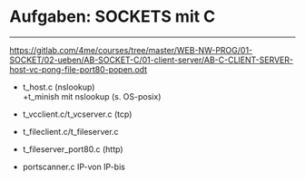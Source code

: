 # Aufgaben: SOCKETS mit C
---
<https://gitlab.com/4me/courses/tree/master/WEB-NW-PROG/01-SOCKET/02-ueben/AB-SOCKET-C/01-client-server/AB-C-CLIENT-SERVER-host-vc-pong-file-port80-popen.odt>

* t_host.c (nslookup)  
	+t_minish mit nslookup (s. OS-posix)  

* t_vcclient.c/t_vcserver.c (tcp)

* t_fileclient.c/t_fileserver.c

* t_fileserver_port80.c (http)

* portscanner.c IP-von IP-bis


